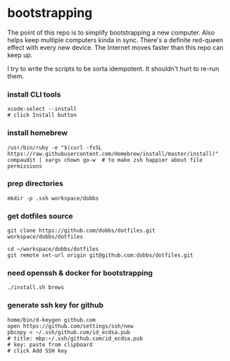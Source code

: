 # bootstrapping

The point of this repo is to simplify bootstrapping a new computer.
Also helps keep multiple computers kinda in sync.  There's a definite
red-queen effect with every new device.  The Internet moves faster
than this repo can keep up.

I try to write the scripts to be sorta idempotent. It shouldn't hurt
to re-run them.

### install CLI tools
    xcode-select --install
    # click Install button

### install homebrew
    /usr/bin/ruby -e "$(curl -fsSL https://raw.githubusercontent.com/Homebrew/install/master/install)"
    compaudit | xargs chown go-w  # to make zsh happier about file permissions

### prep directories
    mkdir -p .ssh workspace/dobbs

### get dotfiles source
    git clone https://github.com/dobbs/dotfiles.git workspace/dobbs/dotfiles

    cd ~/workspace/dobbs/dotfiles
    git remote set-url origin git@github.com:dobbs/dotfiles.git

### need openssh & docker for bootstrapping
    ./install.sh brews

### generate ssh key for github
    home/bin/d-keygen github.com
    open https://github.com/settings/ssh/new
    pbcopy < ~/.ssh/github.com/id_ecdsa.pub
    # title: mbp:~/.ssh/github.com/id_ecdsa.pub
    # key: paste from clipboard
    # click Add SSH key
